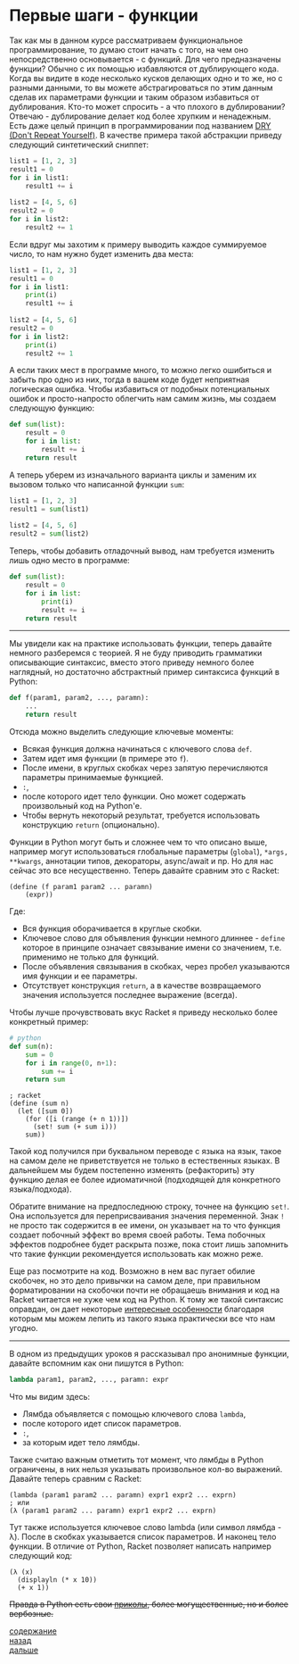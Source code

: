 # Первые шаги - функции
Так как мы в данном курсе рассматриваем функциональное программирование, то думаю стоит начать
с того, на чем оно непосредственно основывается - с функций. Для чего предназначены функции?
Обычно с их помощью избавляются от дублирующего кода. Когда вы видите в коде 
несколько кусков делающих одно и то же, но с разными данными, то вы можете
абстрагироваться по этим данным сделав их параметрами функции и таким образом избавиться
от дублирования. Кто-то может спросить - а что плохого в дублировании? Отвечаю - дублирование делает код
более хрупким и ненадежным. Есть даже целый принцип в программировании под названием 
[DRY (Don't Repeat Yourself)](https://ru.wikipedia.org/wiki/Don%E2%80%99t_repeat_yourself). В качестве примера такой абстракции приведу следующий синтетический
сниппет:
```python
list1 = [1, 2, 3]
result1 = 0
for i in list1:
    result1 += i
    
list2 = [4, 5, 6]
result2 = 0
for i in list2:
    result2 += 1
```
Если вдруг мы захотим к примеру выводить каждое суммируемое число, то нам нужно будет
изменить два места:
```python
list1 = [1, 2, 3]
result1 = 0
for i in list1:
    print(i)
    result1 += i
    
list2 = [4, 5, 6]
result2 = 0
for i in list2:
    print(i)
    result2 += 1
```
А если таких мест в программе много, то можно легко ошибиться и забыть про одно из них, тогда
в вашем коде будет неприятная логическая ошибка. Чтобы избавиться от подобных потенциальных ошибок и
просто-напросто облегчить нам самим жизнь, мы создаем следующую функцию:
```python
def sum(list):
    result = 0
    for i in list:
        result += i
    return result
```
А теперь уберем из изначального варианта циклы и заменим их вызовом только что написанной функции `sum`:
```python
list1 = [1, 2, 3]
result1 = sum(list1)
    
list2 = [4, 5, 6]
result2 = sum(list2)
```
Теперь, чтобы добавить отладочный вывод, нам требуется изменить лишь одно место в программе:
```python
def sum(list):
    result = 0
    for i in list:
        print(i)
        result += i
    return result
```
---
Мы увидели как на практике использовать функции, теперь давайте немного разберемся с теорией.
Я не буду приводить грамматики описывающие синтаксис, вместо этого приведу
немного более наглядный, но достаточно абстрактный пример синтаксиса функций в Python:
```python
def f(param1, param2, ..., paramn):
    ...
    return result
```
Отсюда можно выделить следующие ключевые моменты:
- Всякая функция должна начинаться с ключевого слова `def`.
- Затем идет имя функции (в примере это `f`).
- После имени, в круглых скобках через запятую перечисляются параметры принимаемые функцией.
- `:`,
- после которого идет тело функции. Оно может содержать произвольный код на Python'е.
- Чтобы вернуть некоторый результат, требуется использовать конструкцию `return` (опционально).

Функции в Python могут быть и сложнее чем то что описано выше, например могут использоваться
глобальные параметры (`global`), `*args, **kwargs`, аннотации типов, декораторы, async/await и пр. 
Но для нас сейчас это все несущественно. Теперь давайте сравним это с Racket:
```racket
(define (f param1 param2 ... paramn)
    (expr))
```
Где:
- Вся функция оборачивается в круглые скобки.
- Ключевое слово для объявления функции немного длиннее - `define` которое в принципе означает связывание имени со 
значением, т.е. применимо не только для функций.
- После объявления связывания в скобках, через пробел указываются имя функции и ее параметры.
- Отсутствует конструкция `return`, а в качестве возвращаемого значения используется последнее выражение (всегда).

Чтобы лучше прочувствовать вкус Racket я приведу несколько более конкретный пример:
```python
# python
def sum(n):
    sum = 0
    for i in range(0, n+1):
        sum += i
    return sum
```
```racket
; racket
(define (sum n)
  (let ([sum 0])
    (for ([i (range (+ n 1))])
      (set! sum (+ sum i)))
    sum))
```
Такой код получился при буквальном переводе с языка на язык, такое на самом деле не приветствуется не только
в естественных языках. В дальнейшем мы будем постепенно изменять (рефакторить) эту функцию делая ее
более идиоматичной (подходящей для конкретного языка/подхода).

Обратите внимание на предпоследнюю строку, точнее на функцию `set!`. Она используется для переприсваивания
значения переменной. Знак `!` не просто так содержится в ее имени, он указывает на то что функция создает побочный 
эффект во время своей работы. Тема побочных эффектов подробнее будет раскрыта позже, пока стоит лишь запомнить 
что такие функции рекомендуется использовать как можно реже.

Еще раз посмотрите на код. Возможно в нем вас пугает обилие скобочек, но это дело привычки на самом деле, при правильном 
форматировании на скобочки почти не обращаешь внимания и код на Racket читается не хуже чем код на Python. К тому же такой 
синтаксис оправдан, он дает некоторые [интересные особенности](https://ru.wikipedia.org/wiki/%D0%93%D0%BE%D0%BC%D0%BE%D0%B8%D0%BA%D0%BE%D0%BD%D0%B8%D1%87%D0%BD%D0%BE%D1%81%D1%82%D1%8C) 
благодаря которым мы можем лепить из такого языка практически все что нам угодно.

---

В одном из предыдущих уроков я рассказывал про анонимные функции, давайте вспомним как они пишутся в
Python:
```python
lambda param1, param2, ..., paramn: expr
```
Что мы видим здесь:
- Лямбда объявляется с помощью ключевого слова `lambda`,
- после которого идет список параметров.
- `:`,
- за которым идет тело лямбды.

Также считаю важным отметить тот момент, что лямбды в Python ограничены, в них нельзя указывать произвольное 
кол-во выражений. Давайте теперь сравним с Racket:
```racket
(lambda (param1 param2 ... paramn) expr1 expr2 ... exprn)
; или
(λ (param1 param2 ... paramn) expr1 expr2 ... exprn)
```
Тут также используется ключевое слово lambda (или символ лямбда - λ). После в скобках указывается
список параметров. И наконец тело функции. В отличие от Python, Racket позволяет написать например следующий код:
```racket
(λ (x)
  (displayln (* x 10))
  (+ x 1))
```
~~Правда в Python есть свои [приколы](https://buttondown.email/hillelwayne/archive/i-am-disappointed-by-dynamic-typing/), более могущественные, но и более вербозные.~~

[содержание](../../README.md)
<br>
[назад](../l_1/l_1/README.md)
<br>
[дальше](../l_3/README.md)